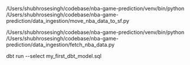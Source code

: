 /Users/shubhrosesingh/codebase/nba-game-prediction/venv/bin/python /Users/shubhrosesingh/codebase/nba-game-prediction/data_ingestion/move_nba_data_to_sf.py

/Users/shubhrosesingh/codebase/nba-game-prediction/venv/bin/python /Users/shubhrosesingh/codebase/nba-game-prediction/data_ingestion/fetch_nba_data.py

dbt run --select my_first_dbt_model.sql  